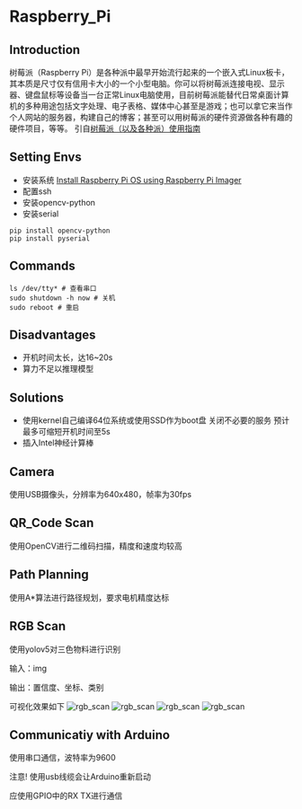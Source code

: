 # Raspberry_Pi

## Introduction

树莓派（Raspberry Pi）是各种派中最早开始流行起来的一个嵌入式Linux板卡，其本质是尺寸仅有信用卡大小的一个小型电脑。你可以将树莓派连接电视、显示器、键盘鼠标等设备当一台正常Linux电脑使用，目前树莓派能替代日常桌面计算机的多种用途包括文字处理、电子表格、媒体中心甚至是游戏；也可以拿它来当作个人网站的服务器，构建自己的博客；甚至可以用树莓派的硬件资源做各种有趣的硬件项目，等等。 引自[树莓派（以及各种派）使用指南](https://zhuanlan.zhihu.com/p/77585297)

## Setting Envs

 - 安装系统 [Install Raspberry Pi OS using Raspberry Pi Imager](https://www.raspberrypi.com/software/)
 - 配置ssh
 - 安装opencv-python
 - 安装serial
  ```shell
  pip install opencv-python
  pip install pyserial
```

## Commands

```shell
ls /dev/tty* # 查看串口
sudo shutdown -h now # 关机
sudo reboot # 重启
```

## Disadvantages

- 开机时间太长，达16~20s
- 算力不足以推理模型

## Solutions

- 使用kernel自己编译64位系统或使用SSD作为boot盘 关闭不必要的服务 预计最多可缩短开机时间至5s
- 插入Intel神经计算棒


## Camera

使用USB摄像头，分辨率为640x480，帧率为30fps

## QR_Code Scan
使用OpenCV进行二维码扫描，精度和速度均较高

## Path Planning
使用A*算法进行路径规划，要求电机精度达标

## RGB Scan
使用yolov5对三色物料进行识别

输入：img

输出：置信度、坐标、类别

可视化效果如下
![rgb_scan](../IMG/0.jpg)
![rgb_scan](../IMG/1.jpg)
![rgb_scan](../IMG/2.jpg)
![rgb_scan](../IMG/3.jpg)


## Communicatiy with Arduino

使用串口通信，波特率为9600

注意! 使用usb线缆会让Arduino重新启动

应使用GPIO中的RX TX进行通信

